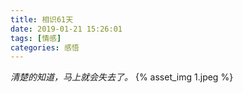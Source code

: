 ```yaml
---
title: 相识61天
date: 2019-01-21 15:26:01
tags: [情感]
categories: 感悟
---
```

*清楚的知道，马上就会失去了。*
{% asset_img 1.jpeg %}